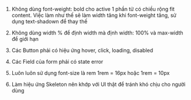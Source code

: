 1. Không dùng font-weight: bold cho active 1 phần tử có chiều rộng fit content. Việc làm như thế sẽ làm width tăng khi font-weight tăng, sử dụng text-shadown để thay thế

2. Không dùng width % để định width mà định width: 100% và max-width để giới hạn

3. Các Button phải có hiệu ứng hover, click, loading, disabled

4. Các Field của form phải có state error

5. Luôn luôn sử dụng font-size là rem 1rem = 16px hoặc 1rem = 10px

6. Làm hiệu ứng Skeleton nên khớp với UI thật để tránh khó chịu cho người dùng
